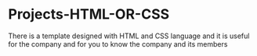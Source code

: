 # Projects-HTML-OR-CSS
There is a template designed with HTML and CSS language and it is useful for the company and for you to know the company and its members
